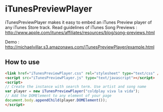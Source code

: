 iTunesPreviewPlayer
===================

iTunesPreviewPlayer makes it easy to embed an iTunes Preview player of any iTunes Store track.
Read guidelines of iTunes Song Previews : http://www.apple.com/itunes/affiliates/resources/blog/song-previews.html

Demo : http://michaelvillar.s3.amazonaws.com/iTunesPreviewPlayer/example.html

How to use
----------

```html
<link href="iTunesPreviewPlayer.css" rel="stylesheet" type="text/css" />
<script src="iTunesPreviewPlayer.js" type="text/javascript"></script>
<script>
// Create the instance with search term. Use artist and song name
var player = new iTunesPreviewPlayer("coldplay viva la vida");
// Add the DOMElement to any element of your page
document.body.appendChild(player.DOMElement());
</script>
```